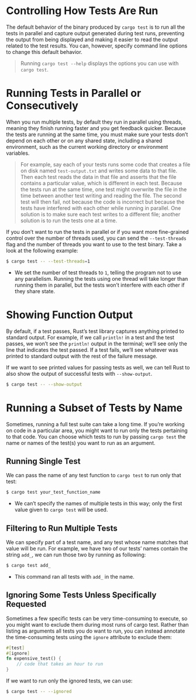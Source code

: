 # Controlling How Tests Are Run
The default behavior of the binary produced by `cargo test` is to run all the tests in parallel and capture output generated during test runs, preventing the output from being displayed and making it easier to read the output related to the test results. You can, however, specify command line options to change this default behavior.
> Running `cargo test --help` displays the options you can use with `cargo test`.

# Running Tests in Parallel or Consecutively
When you run multiple tests, by default they run in parallel using threads, meaning they finish running faster and you get feedback quicker. Because the tests are running at the same time, you must make sure your tests don’t depend on each other or on any shared state, including a shared environment, such as the current working directory or environment variables.

> For example, say each of your tests runs some code that creates a file on disk named `test-output.txt` and writes some data to that file. Then each test reads the data in that file and asserts that the file contains a particular value, which is different in each test. Because the tests run at the same time, one test might overwrite the file in the time between another test writing and reading the file. The second test will then fail, not because the code is incorrect but because the tests have interfered with each other while running in parallel. One solution is to make sure each test writes to a different file; another solution is to run the tests one at a time.

If you don’t want to run the tests in parallel or if you want more fine-grained control over the number of threads used, you can send the `--test-threads` flag and the number of threads you want to use to the test binary. Take a look at the following example:
```bash
$ cargo test -- --test-threads=1
```
* We set the number of test threads to `1`, telling the program not to use any parallelism. Running the tests using one thread will take longer than running them in parallel, but the tests won’t interfere with each other if they share state.

# Showing Function Output
By default, if a test passes, Rust’s test library captures anything printed to standard output. For example, if we call `println!` in a test and the test passes, we won’t see the `println!` output in the terminal; we’ll see only the line that indicates the test passed. If a test fails, we’ll see whatever was printed to standard output with the rest of the failure message.

If we want to see printed values for passing tests as well, we can tell Rust to also show the output of successful tests with `--show-output`.
```bash
$ cargo test -- --show-output
```

# Running a Subset of Tests by Name
Sometimes, running a full test suite can take a long time. If you’re working on code in a particular area, you might want to run only the tests pertaining to that code. You can choose which tests to run by passing `cargo test` the name or names of the test(s) you want to run as an argument.

## Running Single Test
We can pass the name of any test function to `cargo test` to run only that test:
```bash
$ cargo test your_test_function_name
```
* We can’t specify the names of multiple tests in this way; only the first value given to `cargo test` will be used.

## Filtering to Run Multiple Tests
We can specify part of a test name, and any test whose name matches that value will be run. For example, we have two of our tests’ names contain the string `add_`, we can run those two by running as following:
```bash
$ cargo test add_
```
* This command ran all tests with `add_` in the name.

## Ignoring Some Tests Unless Specifically Requested
Sometimes a few specific tests can be very time-consuming to execute, so you might want to exclude them during most runs of cargo test. Rather than listing as arguments all tests you do want to run, you can instead annotate the time-consuming tests using the `ignore` attribute to exclude them:
```rust
#[test]
#[ignore]
fn expensive_test() {
    // code that takes an hour to run
}
```
If we want to run only the ignored tests, we can use:
```bash
$ cargo test -- --ignored
```
